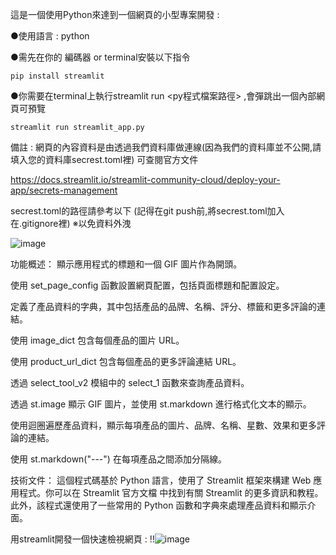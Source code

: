 這是一個使用Python來達到一個網頁的小型專案開發 : 

●使用語言 : python


●需先在你的 編碼器 or terminal安裝以下指令

    pip install streamlit

●你需要在terminal上執行streamlit run <py程式檔案路徑> ,會彈跳出一個內部網頁可預覽
    
    streamlit run streamlit_app.py


備註 : 網頁的內容資料是由透過我們資料庫做連線(因為我們的資料庫並不公開,請填入您的資料庫secrest.toml裡)
可查閱官方文件 

https://docs.streamlit.io/streamlit-community-cloud/deploy-your-app/secrets-management

secrest.toml的路徑請參考以下 (記得在git push前,將secrest.toml加入在.gitignore裡) ※以免資料外洩

![image](https://github.com/tn00627974/streamlit_app/assets/139155210/4aec55cf-ffb5-4da7-a5f7-9f05a071fed7)

功能概述：
顯示應用程式的標題和一個 GIF 圖片作為開頭。


使用 set_page_config 函數設置網頁配置，包括頁面標題和配置設定。


定義了產品資料的字典，其中包括產品的品牌、名稱、評分、標籤和更多評論的連結。


使用 image_dict 包含每個產品的圖片 URL。


使用 product_url_dict 包含每個產品的更多評論連結 URL。


透過 select_tool_v2 模組中的 select_1 函數來查詢產品資料。


透過 st.image 顯示 GIF 圖片，並使用 st.markdown 進行格式化文本的顯示。


使用迴圈遍歷產品資料，顯示每項產品的圖片、品牌、名稱、星數、效果和更多評論的連結。


使用 st.markdown("---") 在每項產品之間添加分隔線。


技術文件：
這個程式碼基於 Python 語言，使用了 Streamlit 框架來構建 Web 應用程式。你可以在 Streamlit 官方文檔 中找到有關 Streamlit 的更多資訊和教程。此外，該程式還使用了一些常用的 Python 函數和字典來處理產品資料和顯示介面。

用streamlit開發一個快速檢視網頁 : 
!!![image](https://github.com/tn00627974/streamlit_app/assets/139155210/ed00beb4-6408-46f5-b286-20317dea51a3)
